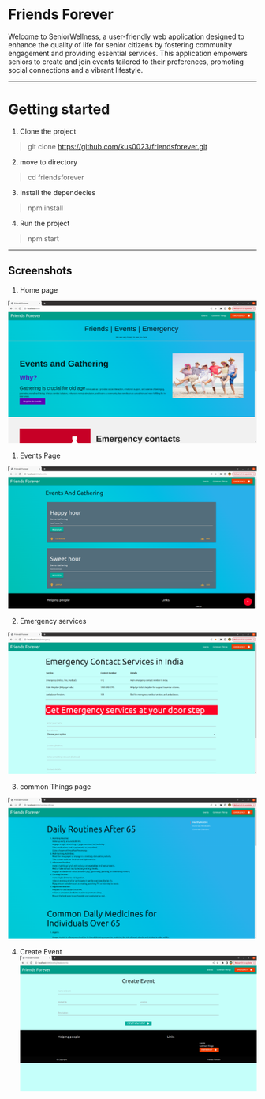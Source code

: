 Friends Forever
=======================

Welcome to SeniorWellness, a user-friendly web application designed to enhance the quality of life for senior citizens by fostering community engagement and providing essential services. This application empowers seniors to create and join events tailored to their preferences, promoting social connections and a vibrant lifestyle.


***

# Getting started

1. Clone the project
> git clone https://github.com/kus0023/friendsforever.git
2. move to directory
>cd friendsforever
3. Install the dependecies
> npm install
4. Run the project
> npm start

***

## Screenshots

1. Home page

![Home page](static/images/Wellness_home.png)

1. Events Page

![Events page](static/images/wellness_events.png)

2. Emergency services

![Emergency page](static/images/wellness_emergency.png)

3. common Things page

![Common things](static/images/wellness_commonthings.png)

4. Create Event
![Create Event page](static/images/wellness_createevent.png)
